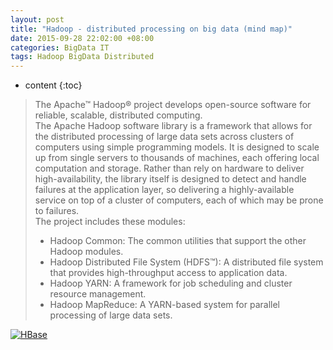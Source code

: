 ```yaml
---
layout: post
title: "Hadoop - distributed processing on big data (mind map)"
date: 2015-09-28 22:02:00 +08:00
categories: BigData IT
tags: Hadoop BigData Distributed
---
```


* content
{:toc}


> The Apache™ Hadoop® project develops open-source software for reliable, scalable, distributed computing.  
> The Apache Hadoop software library is a framework that allows for the distributed processing of large data sets across clusters of computers using simple programming models. It is designed to scale up from single servers to thousands of machines, each offering local computation and storage. Rather than rely on hardware to deliver high-availability, the library itself is designed to detect and handle failures at the application layer, so delivering a highly-available service on top of a cluster of computers, each of which may be prone to failures.  
> The project includes these modules:  
> * Hadoop Common: The common utilities that support the other Hadoop modules.
> * Hadoop Distributed File System (HDFS™): A distributed file system that provides high-throughput access to application data.
> * Hadoop YARN: A framework for job scheduling and cluster resource management.
> * Hadoop MapReduce: A YARN-based system for parallel processing of large data sets.

[![HBase](https://ejres-1253687085.picgz.myqcloud.com/img/hadoop/mm-hadoop.svg)](https://ejres-1253687085.picgz.myqcloud.com/img/hadoop/mm-hadoop.svg)
